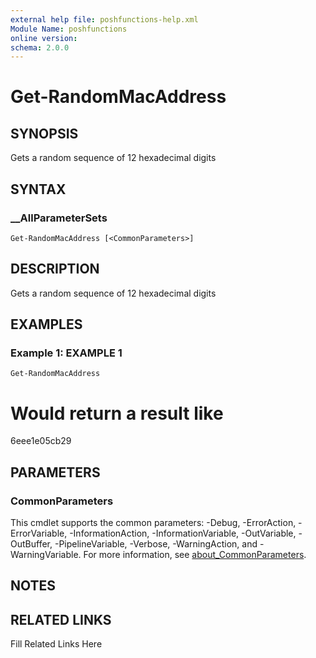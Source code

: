 ```yaml
---
external help file: poshfunctions-help.xml
Module Name: poshfunctions
online version: 
schema: 2.0.0
---
```


# Get-RandomMacAddress

## SYNOPSIS

Gets a random sequence of 12 hexadecimal digits

## SYNTAX

### __AllParameterSets

```
Get-RandomMacAddress [<CommonParameters>]
```

## DESCRIPTION

Gets a random sequence of 12 hexadecimal digits


## EXAMPLES

### Example 1: EXAMPLE 1

```
Get-RandomMacAddress
```

# Would return a result like
6eee1e05cb29






## PARAMETERS


### CommonParameters

This cmdlet supports the common parameters: -Debug, -ErrorAction, -ErrorVariable, -InformationAction, -InformationVariable, -OutVariable, -OutBuffer, -PipelineVariable, -Verbose, -WarningAction, and -WarningVariable. For more information, see [about_CommonParameters](http://go.microsoft.com/fwlink/?LinkID=113216).

## NOTES



## RELATED LINKS

Fill Related Links Here

